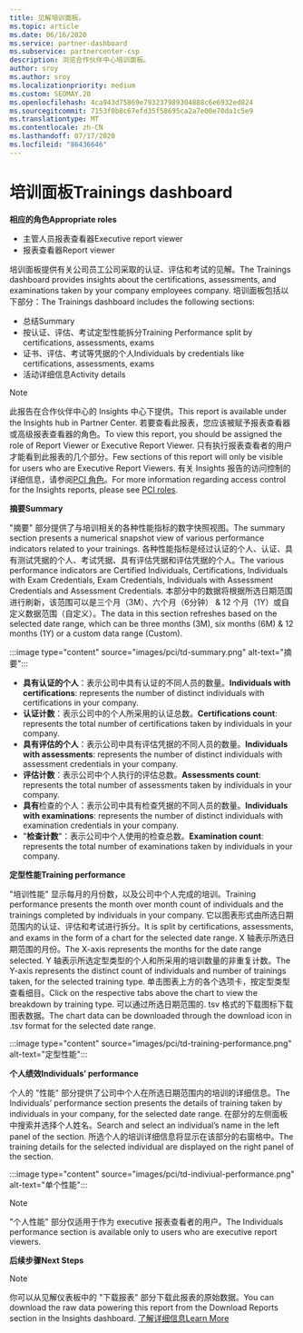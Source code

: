 ```yaml
---
title: 见解培训面板。
ms.topic: article
ms.date: 06/16/2020
ms.service: partner-dashboard
ms.subservice: partnercenter-csp
description: 浏览合作伙伴中心培训面板。
author: sroy
ms.author: sroy
ms.localizationpriority: medium
ms.custom: SEOMAY.20
ms.openlocfilehash: 4ca943d75869e793237989304888c6e6932ed824
ms.sourcegitcommit: 7153f0b8c67efd35f58695ca2a7e00e70da1c5e9
ms.translationtype: MT
ms.contentlocale: zh-CN
ms.lasthandoff: 07/17/2020
ms.locfileid: "86436646"
---
```

# <a name="trainings-dashboard"></a><span data-ttu-id="01bb6-103">培训面板</span><span class="sxs-lookup"><span data-stu-id="01bb6-103">Trainings dashboard</span></span>

<span data-ttu-id="01bb6-104">**相应的角色**</span><span class="sxs-lookup"><span data-stu-id="01bb6-104">**Appropriate roles**</span></span>
- <span data-ttu-id="01bb6-105">主管人员报表查看器</span><span class="sxs-lookup"><span data-stu-id="01bb6-105">Executive report viewer</span></span>
- <span data-ttu-id="01bb6-106">报表查看器</span><span class="sxs-lookup"><span data-stu-id="01bb6-106">Report viewer</span></span>

<span data-ttu-id="01bb6-107">培训面板提供有关公司员工公司采取的认证、评估和考试的见解。</span><span class="sxs-lookup"><span data-stu-id="01bb6-107">The Trainings dashboard provides insights about the certifications, assessments, and examinations taken by your company employees company.</span></span> <span data-ttu-id="01bb6-108">培训面板包括以下部分：</span><span class="sxs-lookup"><span data-stu-id="01bb6-108">The Trainings dashboard includes the following sections:</span></span>

- <span data-ttu-id="01bb6-109">总结</span><span class="sxs-lookup"><span data-stu-id="01bb6-109">Summary</span></span>
- <span data-ttu-id="01bb6-110">按认证、评估、考试定型性能拆分</span><span class="sxs-lookup"><span data-stu-id="01bb6-110">Training Performance split by certifications, assessments, exams</span></span>
- <span data-ttu-id="01bb6-111">证书、评估、考试等凭据的个人</span><span class="sxs-lookup"><span data-stu-id="01bb6-111">Individuals by credentials like certifications, assessments, exams</span></span>
- <span data-ttu-id="01bb6-112">活动详细信息</span><span class="sxs-lookup"><span data-stu-id="01bb6-112">Activity details</span></span>

>[!NOTE] 
><span data-ttu-id="01bb6-113">此报告在合作伙伴中心的 Insights 中心下提供。</span><span class="sxs-lookup"><span data-stu-id="01bb6-113">This report is available under the Insights hub in Partner Center.</span></span> <span data-ttu-id="01bb6-114">若要查看此报表，您应该被赋予报表查看器或高级报表查看器的角色。</span><span class="sxs-lookup"><span data-stu-id="01bb6-114">To view this report, you should be assigned the role of Report Viewer or Executive Report Viewer.</span></span> <span data-ttu-id="01bb6-115">只有执行报表查看者的用户才能看到此报表的几个部分。</span><span class="sxs-lookup"><span data-stu-id="01bb6-115">Few sections of this report will only be visible for users who are Executive Report Viewers.</span></span> <span data-ttu-id="01bb6-116">有关 Insights 报告的访问控制的详细信息，请参阅[PCI 角色](pci-roles.md)。</span><span class="sxs-lookup"><span data-stu-id="01bb6-116">For more information regarding access control for the Insights reports, please see [PCI roles](pci-roles.md).</span></span>

<span data-ttu-id="01bb6-117">**摘要**</span><span class="sxs-lookup"><span data-stu-id="01bb6-117">**Summary**</span></span>

<span data-ttu-id="01bb6-118">"摘要" 部分提供了与培训相关的各种性能指标的数字快照视图。</span><span class="sxs-lookup"><span data-stu-id="01bb6-118">The summary section presents a numerical snapshot view of various performance indicators related to your trainings.</span></span> <span data-ttu-id="01bb6-119">各种性能指标是经过认证的个人、认证、具有测试凭据的个人、考试凭据、具有评估凭据和评估凭据的个人。</span><span class="sxs-lookup"><span data-stu-id="01bb6-119">The various performance indicators are Certified Individuals, Certifications, Individuals with Exam Credentials, Exam Credentials, Individuals with Assessment Credentials and Assessment Credentials.</span></span> <span data-ttu-id="01bb6-120">本部分中的数据将根据所选日期范围进行刷新，该范围可以是三个月（3M）、六个月（6分钟） & 12 个月（1Y）或自定义数据范围（自定义）。</span><span class="sxs-lookup"><span data-stu-id="01bb6-120">The data in this section refreshes based on the selected date range, which can be three months (3M), six months (6M) & 12 months (1Y) or a custom data range (Custom).</span></span> 

:::image type="content" source="images/pci/td-summary.png" alt-text="摘要":::

- <span data-ttu-id="01bb6-122">**具有认证的个人**：表示公司中具有认证的不同人员的数量。</span><span class="sxs-lookup"><span data-stu-id="01bb6-122">**Individuals with certifications**: represents the number of distinct individuals with certifications in your company.</span></span>
- <span data-ttu-id="01bb6-123">**认证计数**：表示公司中的个人所采用的认证总数。</span><span class="sxs-lookup"><span data-stu-id="01bb6-123">**Certifications count**: represents the total number of certifications taken by individuals in your company.</span></span>
- <span data-ttu-id="01bb6-124">**具有评估的个人**：表示公司中具有评估凭据的不同人员的数量。</span><span class="sxs-lookup"><span data-stu-id="01bb6-124">**Individuals with assessments**: represents the number of distinct individuals with assessment credentials in your company.</span></span> 
- <span data-ttu-id="01bb6-125">**评估计数**：表示公司中个人执行的评估总数。</span><span class="sxs-lookup"><span data-stu-id="01bb6-125">**Assessments count**: represents the total number of assessments taken by individuals in your company.</span></span>
- <span data-ttu-id="01bb6-126">**具有**检查的个人：表示公司中具有检查凭据的不同人员的数量。</span><span class="sxs-lookup"><span data-stu-id="01bb6-126">**Individuals with examinations**: represents the number of distinct individuals with examination credentials in your company.</span></span> 
- <span data-ttu-id="01bb6-127">"**检查计数**"：表示公司中个人使用的检查总数。</span><span class="sxs-lookup"><span data-stu-id="01bb6-127">**Examination count**: represents the total number of examinations taken by individuals in your company.</span></span>

<span data-ttu-id="01bb6-128">**定型性能**</span><span class="sxs-lookup"><span data-stu-id="01bb6-128">**Training performance**</span></span>

<span data-ttu-id="01bb6-129">"培训性能" 显示每月的月份数，以及公司中个人完成的培训。</span><span class="sxs-lookup"><span data-stu-id="01bb6-129">Training performance presents the month over month count of individuals and the trainings completed by individuals in your company.</span></span> <span data-ttu-id="01bb6-130">它以图表形式由所选日期范围内的认证、评估和考试进行拆分。</span><span class="sxs-lookup"><span data-stu-id="01bb6-130">It is split by certifications, assessments, and exams in the form of a chart for the selected date range.</span></span> <span data-ttu-id="01bb6-131">X 轴表示所选日期范围的月份。</span><span class="sxs-lookup"><span data-stu-id="01bb6-131">The X-axis represents the months for the date range selected.</span></span> <span data-ttu-id="01bb6-132">Y 轴表示所选定型类型的个人和所采用的培训数量的非重复计数。</span><span class="sxs-lookup"><span data-stu-id="01bb6-132">The Y-axis represents the distinct count of individuals and number of trainings taken, for the selected training type.</span></span> <span data-ttu-id="01bb6-133">单击图表上方的各个选项卡，按定型类型查看细目。</span><span class="sxs-lookup"><span data-stu-id="01bb6-133">Click on the respective tabs above the chart to view the breakdown by training type.</span></span> <span data-ttu-id="01bb6-134">可以通过所选日期范围的. tsv 格式的下载图标下载图表数据。</span><span class="sxs-lookup"><span data-stu-id="01bb6-134">The chart data can be downloaded through the download icon in .tsv format for the selected date range.</span></span>

:::image type="content" source="images/pci/td-training-performance.png" alt-text="定型性能":::

<span data-ttu-id="01bb6-136">**个人绩效**</span><span class="sxs-lookup"><span data-stu-id="01bb6-136">**Individuals’ performance**</span></span>

<span data-ttu-id="01bb6-137">个人的 "性能" 部分提供了公司中个人在所选日期范围内的培训的详细信息。</span><span class="sxs-lookup"><span data-stu-id="01bb6-137">The Individuals’ performance section presents the details of training taken by individuals in your company, for the selected date range.</span></span> <span data-ttu-id="01bb6-138">在部分的左侧面板中搜索并选择个人姓名。</span><span class="sxs-lookup"><span data-stu-id="01bb6-138">Search and select an individual’s name in the left panel of the section.</span></span> <span data-ttu-id="01bb6-139">所选个人的培训详细信息将显示在该部分的右窗格中。</span><span class="sxs-lookup"><span data-stu-id="01bb6-139">The training details for the selected individual are displayed on the right panel of the section.</span></span>

:::image type="content" source="images/pci/td-indiviual-performance.png" alt-text="单个性能":::

>[!NOTE] 
> <span data-ttu-id="01bb6-141">"个人性能" 部分仅适用于作为 executive 报表查看者的用户。</span><span class="sxs-lookup"><span data-stu-id="01bb6-141">The Individuals performance section is available only to users who are executive report viewers.</span></span> 

<span data-ttu-id="01bb6-142">**后续步骤**</span><span class="sxs-lookup"><span data-stu-id="01bb6-142">**Next Steps**</span></span>

>[!NOTE] 
> <span data-ttu-id="01bb6-143">你可以从见解仪表板中的 "下载报表" 部分下载此报表的原始数据。</span><span class="sxs-lookup"><span data-stu-id="01bb6-143">You can download the raw data powering this report from the Download Reports section in the Insights dashboard.</span></span> [<span data-ttu-id="01bb6-144">了解详细信息</span><span class="sxs-lookup"><span data-stu-id="01bb6-144">Learn More</span></span>](pci-download-reports.md) 

